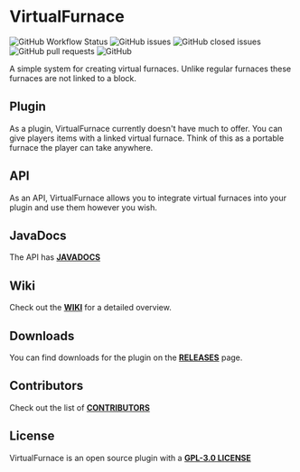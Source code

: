 # VirtualFurnace 
![GitHub Workflow Status](https://img.shields.io/github/actions/workflow/status/HiImSunny/VirtualFurnace/.github/workflows/maven.yml?branch=master)
![GitHub issues](https://img.shields.io/github/issues/ShaneBeee/VirtualFurnace)
![GitHub closed issues](https://img.shields.io/github/issues-closed/ShaneBeee/VirtualFurnace)
![GitHub pull requests](https://img.shields.io/github/issues-pr/ShaneBeee/VirtualFurnace)
![GitHub](https://img.shields.io/github/license/ShaneBeee/VirtualFurnace)

A simple system for creating virtual furnaces. Unlike regular furnaces these furnaces are not linked to a block. 

## Plugin
As a plugin, VirtualFurnace currently doesn't have much to offer. You can give players items with a linked virtual furnace. Think of this as a portable furnace the player can take anywhere. 

## API
As an API, VirtualFurnace allows you to integrate virtual furnaces into your plugin and use them however you wish.

## JavaDocs
The API has [**JAVADOCS**](https://shanebeestudios.com/docs/plugins/VirtualFurnace/)

## Wiki
Check out the [**WIKI**](https://github.com/ShaneBeeStudios/VirtualFurnace/wiki) for a detailed overview.

## Downloads
You can find downloads for the plugin on the [**RELEASES**](https://github.com/ShaneBeeStudios/VirtualFurnace/releases) page.


## Contributors
Check out the list of [**CONTRIBUTORS**](https://github.com/ShaneBeeStudios/VirtualFurnace/graphs/contributors)

## License
VirtualFurnace is an open source plugin with a [**GPL-3.0 LICENSE**](https://github.com/ShaneBeeStudios/VirtualFurnace/blob/master/LICENSE)
